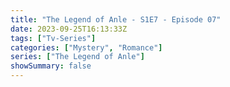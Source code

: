 ```yaml
---
title: "The Legend of Anle - S1E7 - Episode 07"
date: 2023-09-25T16:13:33Z
tags: ["Tv-Series"]
categories: ["Mystery", "Romance"]
series: ["The Legend of Anle"]
showSummary: false
---
```


  <mux-player stream-type="on-demand"
  src="https://kp3d-my.sharepoint.com/personal/ryoo_kp3d_onmicrosoft_com/_layouts/15/download.aspx?share=EWGnovERmMlOkekEWOSvPy0BQcLrvqf3JbjlMtM5eE8MhA" metadata-video-title="The Legend of Anle - S1E7 - Episode 07" prefer-playback="mse" controls>
  </mux-player>
  
  
  <script src="https://cdn.jsdelivr.net/npm/@mux/mux-player"></script>
   <script id="N7o9IVlqEhEla5jR9xjXr9W6KABKBOgNLVlmvqr7U5g" type="application/ld+json">
  
 {
  "@context": "https://schema.org/",
  "@type": "VideoObject",
  "name": "The Legend of Anle - S1E7 - Episode 07",
  "contentUrl": "https://stream.mux.com/N7o9IVlqEhEla5jR9xjXr9W6KABKBOgNLVlmvqr7U5g.m3u8",
  "thumbnailUrl": "https://www.themoviedb.org/t/p/original/7RXAXlmPqCY88xRjNQ88vhAF9GU.jpg?width=314&fit_mode=preserve&time=25",
  "uploadDate": "2023-09-25T16:13:33Z",
}

</script>
